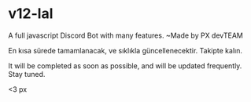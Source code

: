 # v12-lal
A full javascript Discord Bot with many features. ~Made by PX devTEAM

En kısa sürede tamamlanacak, ve sıklıkla güncellenecektir. Takipte kalın.

It will be completed as soon as possible, and will be updated frequently. Stay tuned.


<3 px
